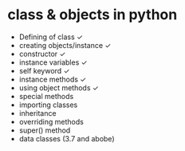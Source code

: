 # class & objects in python

- Defining of class ✓
- creating objects/instance ✓
- constructor ✓
- instance variables ✓
- self keyword ✓
- instance methods ✓
- using object methods ✓
- special methods
- importing classes
- inheritance
- overriding methods
- super() method
- data classes (3.7 and abobe)
